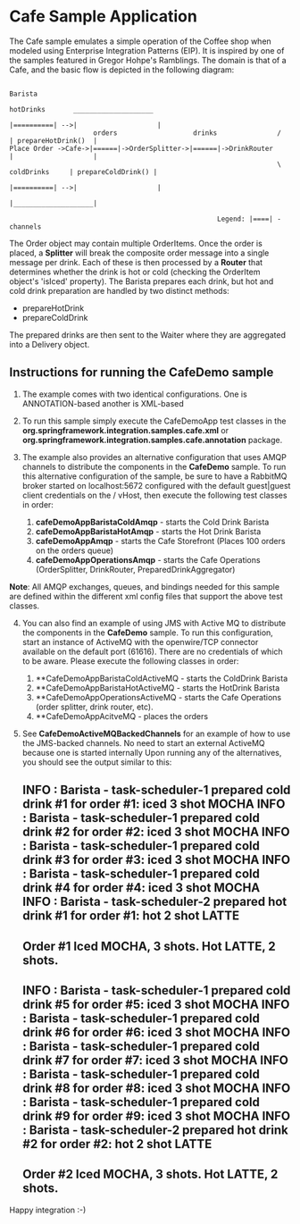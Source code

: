 Cafe Sample Application
=======================

The Cafe sample emulates a simple operation of the Coffee shop when modeled using Enterprise Integration Patterns (EIP). It is inspired by one of the samples featured in Gregor Hohpe's Ramblings. The domain is that of a Cafe, and the basic flow is depicted in the following diagram:


	                                                                                          Barista
					                                                     hotDrinks       ____________________        
	                                                                    |==========| -->|                    |
	                     orders                   drinks               /                | prepareHotDrink()  |
	Place Order ->Cafe->|======|->OrderSplitter->|======|->DrinkRouter                  |                    |
	                                                                   \ coldDrinks     | prepareColdDrink() |
	                                                                    |==========| -->|                    |
	                                                                                    |____________________|
										
														Legend: |====| - channels  
													
                                                                       
The Order object may contain multiple OrderItems. Once the order is placed, a **Splitter** will break the composite order message into a single message per drink. Each of these is then processed by a **Router** that determines whether the drink is hot or cold (checking the OrderItem object's 'isIced' property). The Barista prepares each drink, but hot and cold drink preparation are handled by two distinct methods: 

* prepareHotDrink
* prepareColdDrink

The prepared drinks are then sent to the Waiter where they are aggregated into a Delivery object.

## Instructions for running the CafeDemo sample

1. The example comes with two identical configurations. One is ANNOTATION-based another is XML-based

2. To run this sample simply execute the CafeDemoApp test classes in the **org.springframework.integration.samples.cafe.xml** or  **org.springframework.integration.samples.cafe.annotation** package.

3. The example also provides an alternative configuration that uses AMQP channels to distribute the components in the **CafeDemo** sample. To run this alternative configuration of the sample, be sure to have a RabbitMQ broker started on localhost:5672 configured with the default guest|guest client credentials on the / vHost, then execute the following test classes in order:
   
   1. **cafeDemoAppBaristaColdAmqp** - starts the Cold Drink Barista
   2. **cafeDemoAppBaristaHotAmqp**  - starts the Hot Drink Barista
   3. **cafeDemoAppAmqp**            - starts the Cafe Storefront (Places 100 orders on the orders queue)
   4. **cafeDemoAppOperationsAmqp**  - starts the Cafe Operations (OrderSplitter, DrinkRouter, PreparedDrinkAggregator)
   
**Note**: All AMQP exchanges, queues, and bindings needed for this sample are defined within the different xml config files that support the above test classes.

4. You can also find an example of using JMS with Active MQ to distribute the components in the **CafeDemo** sample. To run this configuration, start an instance of ActiveMQ with the openwire/TCP connector available on the default port (61616). There are no credentials of which to be aware. Please execute the following classes in order:
   1. **CafeDemoAppBaristaColdActiveMQ - starts the ColdDrink Barista
   2. **CafeDemoAppBaristaHotActiveMQ  - starts the HotDrink Barista
   3. **CafeDemoAppOperationsActiveMQ  - starts the Cafe Operations (order splitter, drink router, etc).
   4. **CafeDemoAppAcitveMQ            - places the orders

5. See **CafeDemoActiveMQBackedChannels** for an example of how to use the JMS-backed channels. No need to start an external ActiveMQ because one is started internally
Upon running any of the alternatives, you should see the output similar to this:

	INFO : Barista - task-scheduler-1 prepared cold drink #1 for order #1: iced 3 shot MOCHA
	INFO : Barista - task-scheduler-1 prepared cold drink #2 for order #2: iced 3 shot MOCHA
	INFO : Barista - task-scheduler-1 prepared cold drink #3 for order #3: iced 3 shot MOCHA
	INFO : Barista - task-scheduler-1 prepared cold drink #4 for order #4: iced 3 shot MOCHA
	INFO : Barista - task-scheduler-2 prepared hot drink #1 for order #1: hot 2 shot LATTE
	-----------------------
	Order #1
	Iced MOCHA, 3 shots.
	Hot LATTE, 2 shots.
	-----------------------
	INFO : Barista - task-scheduler-1 prepared cold drink #5 for order #5: iced 3 shot MOCHA
	INFO : Barista - task-scheduler-1 prepared cold drink #6 for order #6: iced 3 shot MOCHA
	INFO : Barista - task-scheduler-1 prepared cold drink #7 for order #7: iced 3 shot MOCHA
	INFO : Barista - task-scheduler-1 prepared cold drink #8 for order #8: iced 3 shot MOCHA
	INFO : Barista - task-scheduler-1 prepared cold drink #9 for order #9: iced 3 shot MOCHA
	INFO : Barista - task-scheduler-2 prepared hot drink #2 for order #2: hot 2 shot LATTE
	-----------------------
	Order #2
	Iced MOCHA, 3 shots.
	Hot LATTE, 2 shots.
	-----------------------
   			
Happy integration :-)